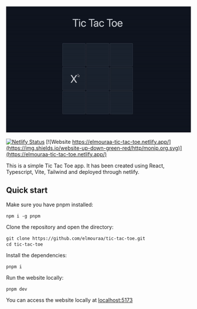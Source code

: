 <p align="center">
    <img src="./video.gif"/>
</p>

[![Netlify Status](https://api.netlify.com/api/v1/badges/9f1cf896-a853-4f65-b3bb-80934cbf5f52/deploy-status)](https://app.netlify.com/sites/elmouraa-tic-tac-toe/deploys)
[![Website https://elmouraa-tic-tac-toe.netlify.app/](https://img.shields.io/website-up-down-green-red/http/monip.org.svg)](https://elmouraa-tic-tac-toe.netlify.app/)

This is a simple Tic Tac Toe app. It has been created using React, Typescript, Vite, Tailwind and deployed through netlify.

## Quick start

Make sure you have pnpm installed:

```
npm i -g pnpm
```

Clone the repository and open the directory:

```
git clone https://github.com/elmouraa/tic-tac-toe.git
cd tic-tac-toe
```

Install the dependencies:

```
pnpm i
```

Run the website locally:

```
pnpm dev
```

You can access the website locally at [localhost:5173](https://localhost:5173)
